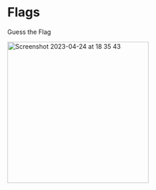 # Flags
Guess the Flag


<img width="320" alt="Screenshot 2023-04-24 at 18 35 43" src="https://user-images.githubusercontent.com/112308390/234217428-20da3fb2-470d-4767-9d23-1f983c2ac064.png">

